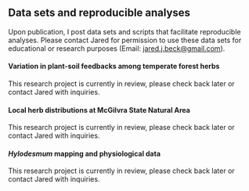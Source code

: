 ## Data sets and reproducible analyses

Upon publication, I post data sets and scripts that facilitate reproducible analyses. Please contact Jared for permission to use these data sets for educational or research purposes (Email: jared.j.beck@gmail.com).

#### Variation in plant-soil feedbacks among temperate forest herbs

This research project is currently in review, please check back later or contact Jared with inquiries.

#### Local herb distributions at McGilvra State Natural Area

This research project is currently in review, please check back later or contact Jared with inquiries.

#### *Hylodesmum* mapping and physiological data

This research project is currently in review, please check back later or contact Jared with inquiries.

